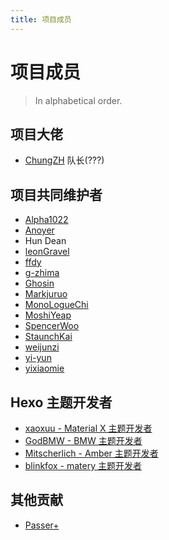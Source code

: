 ```yaml
---
title: 项目成员
---
```


# 项目成员


> In alphabetical order.

## 项目大佬

- [ChungZH](https://chungzh.cn/) 队长(???)

## 项目共同维护者

- [Alpha1022](https://www.alpha1022.me/)
- [Anoyer](https://anoyer.cn/)
- Hun Dean
- [leonGravel](https://leongravel.com/)
- [ffdy](https://ffdy.github.io/)
- [g-zhima](https://g-zhima.github.io)
- [Ghosin](https://www.ghosin.com/)
- [Markjuruo](https://markjuruo.ooo/)
- [MonoLogueChi](https://www.xxwhite.com/)
- [MoshiYeap](https://MoshiYeap.github.io/)
- [SpencerWoo](https://spencerwoo.com/)
- [StaunchKai](https://staunchkai.com/)
- [weijunzi](https://weijunzii.github.io/)
- [yi-yun](https://yi-yun.github.io/)
- [yixiaomie](https://daiwen.me/)

## Hexo 主题开发者

- [xaoxuu - Material X 主题开发者](https://xaoxuu.com/wiki/material-x/)
- [GodBMW - BMW 主题开发者](https://godbmw.com/)
- [Mitscherlich - Amber 主题开发者](https://mitscherlich.me/)
- [blinkfox - matery 主题开发者](https://blinkfox.github.io/)

## 其他贡献

- [Passer+](http://www.wrpotter.com)
